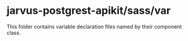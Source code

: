 # jarvus-postgrest-apikit/sass/var

This folder contains variable declaration files named by their component class.
